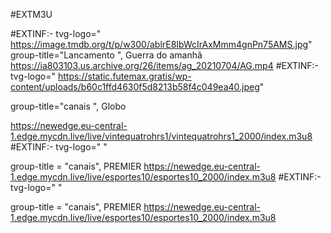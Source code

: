 #EXTM3U

#EXTINF:- tvg-logo=" https://image.tmdb.org/t/p/w300/ablrE8IbWcIrAxMmm4gnPn75AMS.jpg" group-title="Lancamento ", Guerra do amanhã
https://ia803103.us.archive.org/26/items/ag_20210704/AG.mp4
#EXTINF:- tvg-logo=" https://static.futemax.gratis/wp-content/uploads/b60c1ffd4630f5d8213b58f4c049ea40.jpeg"

group-title="canais ", Globo

https://newedge.eu-central-1.edge.mycdn.live/live/vintequatrohrs1/vintequatrohrs1_2000/index.m3u8
#EXTINF:- tvg-logo=" "

group-title = "canais", PREMIER https://newedge.eu-central-1.edge.mycdn.live/live/esportes10/esportes10_2000/index.m3u8
#EXTINF:- tvg-logo=" "

group-title = "canais", PREMIER https://newedge.eu-central-1.edge.mycdn.live/live/esportes10/esportes10_2000/index.m3u8
